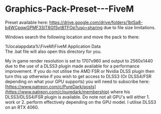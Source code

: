 # Graphics-Pack-Preset---FiveM

Preset available here: https://drive.google.com/drive/folders/1btSa8-b4WCpqwGPMF3SlT8GfSytBTFOp?usp=sharing
due to file size limitations.

Windows search the following location and move the pack to there:

%localappdata%\FiveM\FiveM Application Data\
The .bat file will also open this directory for you.

My in game render resolution is set to 1707x960 and output to 2560x1440 due to the use of a DLSS3 plugin made available for a performance improvement. If you do not utilise the AMD FSR or Nvidia DLSS plugin then turn this up otherwise if you wish to get access to DLSS3 (Or DLSS4/FSR depending on what your GPU supports) you will need to subscribe here: [https://www.patreon.com/c/PureDark/posts](https://www.patreon.com/c/puredark/membership) where his DLSS3/DLSS4/FSR plugin is available. Do note not all GPU's will either 1. work or 2. perform effectively depending on the GPU model. I utilise DLSS3 on an RTX 4060.
